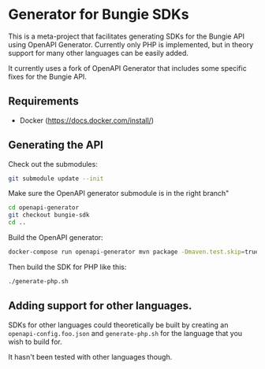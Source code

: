 # Generator for Bungie SDKs

This is a meta-project that facilitates generating SDKs for the Bungie API using OpenAPI Generator. Currently only PHP
is implemented, but in theory support for many other languages can be easily added.

It currently uses a fork of OpenAPI Generator that includes some specific fixes for the Bungie API.  

## Requirements

  - Docker (https://docs.docker.com/install/)

## Generating the API

Check out the submodules:

```bash
git submodule update --init
```

Make sure the OpenAPI generator submodule is in the right branch"

```bash
cd openapi-generator
git checkout bungie-sdk
cd ..
```

Build the OpenAPI generator:

```bash
docker-compose run openapi-generator mvn package -Dmaven.test.skip=true
```

Then build the SDK for PHP like this:

```bash
./generate-php.sh
```

## Adding support for other languages.

SDKs for other languages could theoretically be built by creating an `openapi-config.foo.json` and `generate-php.sh` for
the language that you wish to build for.

It hasn't been tested with other languages though.
